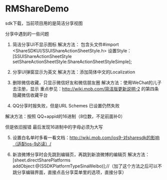 # RMShareDemo

sdk下载，当前项目用的是简洁分享视图


分享中遇到的一些问题
1. 简洁分享UI不显示图标
解决方法：
包含头文件#import <ShareSDKUI/SSUIShareActionSheetStyle.h>
设置Style：[SSUIShareActionSheetStyle setShareActionSheetStyle:ShareActionSheetStyleSimple];

2. 分享UI弹窗显示为英文
解决方法：添加简体中文的Localization


3. 删除微信收藏，只显示微信好友和微信朋友圈
解决方法：使用WeChat的儿子去注册，显示
重点参见：http://wiki.mob.com/简洁版更新说明-2
的第四条隐藏微信收藏平台


4.  QQ分享时报失败，但是URL Schemes 已设置仍然失败

解决方法：按照 QQ+appid的16进制（8位数，不足前面补0）

但是依旧报错
最后发现16进制中的字母必须为大写

5. 设置白名单时多看一看文档：http://wiki.mob.com/ios9-对sharesdk的影响（适配ios-9必读）/

6. 新浪微博分享时会先跳到编辑页，再跳到新浪微博的编辑页
解决方法：[sheet.directSharePlatforms addObject:@(SSDKPlatformTypeSinaWeibo)];//（加了这个方法之后可以不跳分享编辑界面，直接点击分享菜单里的选项，直接分享）

